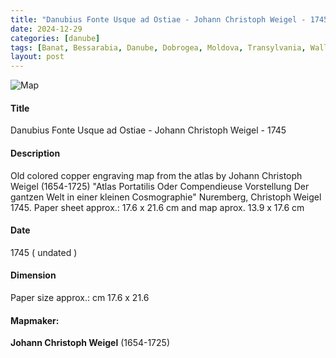 ```yaml
---
title: "Danubius Fonte Usque ad Ostiae - Johann Christoph Weigel - 1745"
date: 2024-12-29
categories: [danube]
tags: [Banat, Bessarabia, Danube, Dobrogea, Moldova, Transylvania, Wallachia]
layout: post
---
```

![Map](/transylvania-digital-antiques/assets/2024-04-07_023373.jpg "Map")
#### Title ####
Danubius Fonte Usque ad Ostiae - Johann Christoph Weigel - 1745

#### Description ####
Old colored copper engraving map from the atlas by Johann Christoph Weigel (1654-1725) "Atlas Portatilis Oder Compendieuse Vorstellung Der gantzen Welt in einer kleinen Cosmographie" Nuremberg, Christoph Weigel 1745.
Paper sheet approx.: 17.6 x 21.6 cm and map aprox. 13.9 x 17.6 cm

#### Date ####
1745 ( undated )

#### Dimension ####
Paper size approx.: cm 17.6 x 21.6

#### Mapmaker: ####
**Johann Christoph Weigel** (1654-1725)